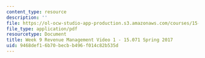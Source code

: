 ```yaml
---
content_type: resource
description: ''
file: https://ol-ocw-studio-app-production.s3.amazonaws.com/courses/15-071-the-analytics-edge-spring-2017/9468def16b70becbb496f014c82b535d_MIT15_071S17_Unit8_RevenueManagement.pdf
file_type: application/pdf
resourcetype: Document
title: Week 9 Revenue Management Video 1 - 15.071 Spring 2017
uid: 9468def1-6b70-becb-b496-f014c82b535d
---
```

